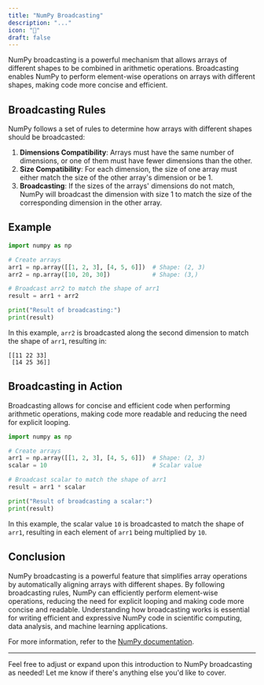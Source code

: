 ```yaml
---
title: "NumPy Broadcasting"
description: "..."
icon: "🎲"
draft: false
---
```


NumPy broadcasting is a powerful mechanism that allows arrays of different shapes to be combined in arithmetic operations. Broadcasting enables NumPy to perform element-wise operations on arrays with different shapes, making code more concise and efficient.

## Broadcasting Rules

NumPy follows a set of rules to determine how arrays with different shapes should be broadcasted:

1. **Dimensions Compatibility**: Arrays must have the same number of dimensions, or one of them must have fewer dimensions than the other.
2. **Size Compatibility**: For each dimension, the size of one array must either match the size of the other array's dimension or be 1.
3. **Broadcasting**: If the sizes of the arrays' dimensions do not match, NumPy will broadcast the dimension with size 1 to match the size of the corresponding dimension in the other array.

## Example

```python
import numpy as np

# Create arrays
arr1 = np.array([[1, 2, 3], [4, 5, 6]])  # Shape: (2, 3)
arr2 = np.array([10, 20, 30])            # Shape: (3,)

# Broadcast arr2 to match the shape of arr1
result = arr1 + arr2

print("Result of broadcasting:")
print(result)
```

In this example, `arr2` is broadcasted along the second dimension to match the shape of `arr1`, resulting in:

```
[[11 22 33]
 [14 25 36]]
```

## Broadcasting in Action

Broadcasting allows for concise and efficient code when performing arithmetic operations, making code more readable and reducing the need for explicit looping.

```python
import numpy as np

# Create arrays
arr1 = np.array([[1, 2, 3], [4, 5, 6]])  # Shape: (2, 3)
scalar = 10                              # Scalar value

# Broadcast scalar to match the shape of arr1
result = arr1 * scalar

print("Result of broadcasting a scalar:")
print(result)
```

In this example, the scalar value `10` is broadcasted to match the shape of `arr1`, resulting in each element of `arr1` being multiplied by `10`.

## Conclusion

NumPy broadcasting is a powerful feature that simplifies array operations by automatically aligning arrays with different shapes. By following broadcasting rules, NumPy can efficiently perform element-wise operations, reducing the need for explicit looping and making code more concise and readable. Understanding how broadcasting works is essential for writing efficient and expressive NumPy code in scientific computing, data analysis, and machine learning applications.

For more information, refer to the [NumPy documentation](https://numpy.org/doc/stable/user/basics.broadcasting.html).

---

Feel free to adjust or expand upon this introduction to NumPy broadcasting as needed! Let me know if there's anything else you'd like to cover.